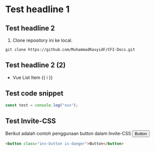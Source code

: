 # Test headline 1
## Test headline 2
1. Clone repository ini ke local.
```
git clone https://github.com/MuhammadRasyidF/CFI-Docs.git
```

## Test headline 2 (2)

<div id="vue">
    <ul>
        <li v-for="i in 3">Vue List Item {{ i }}</li>
    </ul>
</div>

## Test code snippet
```js
const test = console.log("xxx");
```

## Test Invite-CSS
Berikut adalah contoh penggunaan button dalam Invite-CSS
<button class="inv-button is-danger">Button</button>
```html
<button class="inv-button is-danger">Button</button>
```